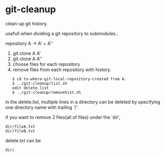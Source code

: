 # git-cleanup

clean-up git history.

usefull when dividing a git repository to submodules..

repository A -> A' + A''

1. git clone A A'
2. git clone A A''
3. choose files for each repository
4. remove files from each repository with history.

```
   $ cd to-where-git-local-repository-created from A.
   $ ../git-cleanup/list.sh
   edit delete.list 
   $ ../git-cleanup/removehist.sh
```

in the delete.list, multiple lines in a directory can be deleted by specifying one directory name with trailing '/'.

if you want to remove 2 files(all of files) under the 'dir', 
```
dir/fileA.txt
dir/fileB.txt
```

delete.txt can be
```
dir/
```

